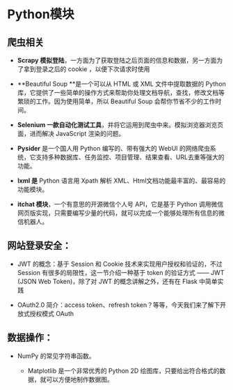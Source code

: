 # Python模块

## 爬虫相关

- **Scrapy 模拟登陆**，一方面为了获取登陆之后页面的信息和数据，另一方面为了拿到登录之后的 cookie ，以便下次请求时使用
  

- **Beautiful Soup **是一个可以从 HTML 或 XML 文件中提取数据的 Python 库，它提供了一些简单的操作方式来帮助你处理文档导航，查找，修改文档等繁琐的工作。因为使用简单，所以 Beautiful Soup 会帮你节省不少的工作时间。
  

- **Selenium 一款自动化测试工具**，并将它运用到爬虫中来。模拟浏览器浏览页面，进而解决 JavaScript 渲染的问题。
  

- **Pysider** 是一个国人用 Python 编写的、带有强大的 WebUI 的网络爬虫系统，它支持多种数据库、任务监控、项目管理、结果查看、URL去重等强大的功能。
  

- **lxml 是** Python 语言用 Xpath 解析 XML、Html文档功能最丰富的、最容易的功能模块。
  
- **itchat 模块**，一个有意思的开源微信个人号 API，它是基于 Python 调用微信网页版实现，只需要编写少量的代码，就可以完成一个能够处理所有信息的微信机器人。
  

## 网站登录安全：

- JWT 的概念：基于 Session 和 Cookie 技术来实现用户授权和验证的，不过 Session 有很多的局限性，这一节介绍一种基于 token 的验证方式 —— JWT (JSON Web Token)，除了对 JWT 的概念讲解之外，还有在 Flask 中简单实践
  

- OAuth2.0 简介：access token、refresh token？等等，今天我们来了解下开放式授权模式 OAuth
  

## 数据操作：

- NumPy 的常见字符串函数。
  
  - Matplotlib 是一个非常优秀的 Python 2D 绘图库，只要给出符合格式的数据，就可以方便地制作数据图。